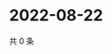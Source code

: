 # 2022-08-22

共 0 条

<!-- BEGIN WEIBO -->
<!-- 最后更新时间 Mon Aug 22 2022 17:15:48 GMT+0800 (China Standard Time) -->

<!-- END WEIBO -->
